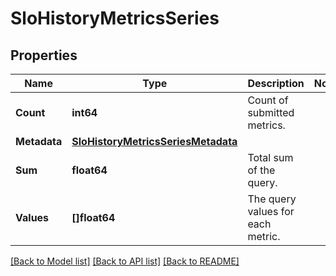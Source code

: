 # SloHistoryMetricsSeries

## Properties

Name | Type | Description | Notes
------------ | ------------- | ------------- | -------------
**Count** | **int64** | Count of submitted metrics. | 
**Metadata** | [**SloHistoryMetricsSeriesMetadata**](SLOHistoryMetricsSeries_metadata.md) |  | 
**Sum** | **float64** | Total sum of the query. | 
**Values** | **[]float64** | The query values for each metric. | 

[[Back to Model list]](../README.md#documentation-for-models) [[Back to API list]](../README.md#documentation-for-api-endpoints) [[Back to README]](../README.md)


